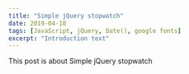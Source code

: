 ```yaml
---
title: "Simple jQuery stopwatch"
date: 2019-04-18
tags: [JavaScript, jQuery, Date(), google fonts]
excerpt: "Introduction text"
---
```


This post is about Simple jQuery stopwatch
